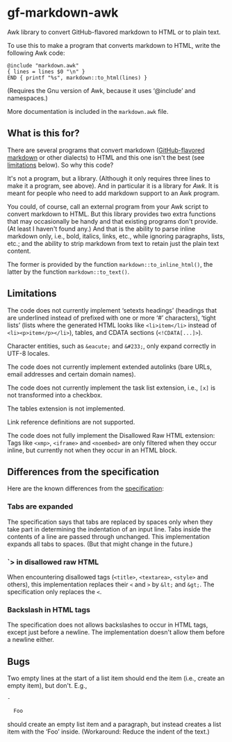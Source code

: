 # gf-markdown-awk
Awk library to convert GitHub-flavored markdown to HTML or to plain text.

To use this to make a program that converts markdown to HTML, write the following Awk code:

    @include "markdown.awk"
    { lines = lines $0 "\n" }
    END { printf "%s", markdown::to_html(lines) }

(Requires the Gnu version of Awk, because it uses ‘@include’ and namespaces.)

More documentation is included in the `markdown.awk` file.

## What is this for?
There are several programs that convert markdown ([GitHub-flavored markdown](https://github.github.com/gfm/) or other dialects) to HTML and this one isn't the best (see [limitations](#limitations) below). So why this code?

It's not a program, but a library. (Although it only requires three lines to make it a program, see above). And in particular it is a library for *Awk.* It is meant for people who need to add markdown support to an Awk program.

You could, of course, call an external program from your Awk script to convert markdown to HTML. But this library provides two extra functions that may occasionally be handy and that existing programs don't provide. (At least I haven't found any.) And that is the ability to parse inline markdown only, i.e., bold, italics, links, etc., while ignoring paragraphs, lists, etc.; and the ability to strip markdown from text to retain just the plain text content.

The former is provided by the function `markdown::to_inline_html()`, the latter by the function `markdown::to_text()`.

## Limitations

The code does not currently implement ‘setexts headings’ (headings that are underlined instead of prefixed with one or more ‘#’ characters), ‘tight lists’ (lists where the generated HTML looks like `<li>item</li>` instead of `<li><p>item</p></li>`), tables, and CDATA sections (`<!CDATA[...]>`).

Character entities, such as `&eacute;` and `&#233;`, only expand correctly in UTF-8 locales.

The code does not currently implement extended autolinks (bare URLs, email addresses and certain domain names).

The code does not currently implement the task list extension, i.e., `[x]` is not transformed into a checkbox.

The tables extension is not implemented.

Link reference definitions are not supported.

The code does not fully implement the Disallowed Raw HTML extension: Tags like `<xmp>`, `<iframe>` and `<noembed>` are only filtered when they occur inline, but currently not when they occur in an HTML block.

## Differences from the specification

Here are the known differences from the [specification](https://github.github.com/gfm/):

### Tabs are expanded

The specification says that tabs are replaced by spaces only when they take part in determining the indentation of an input line. Tabs inside the contents of a line are passed through unchanged. This implementation expands all tabs to spaces. (But that might change in the future.)

### `> in disallowed raw HTML

When encountering disallowed tags (`<title>`, `<textarea>`, `<style>` and others), this implementation replaces their `<` and `>` by `&lt;` and `&gt;`. The specification only replaces the `<`.

### Backslash in HTML tags

The specification does not allows backslashes to occur in HTML tags, except just before a newline. The implementation doesn't allow them before a newline either.

## Bugs

Two empty lines at the start of a list item should end the item (i.e., create an empty item), but don't. E.g.,

``` markdown
-

  Foo
```

should create an empty list item and a paragraph, but instead creates a list item with the ‘Foo’ inside. (Workaround: Reduce the indent of the text.)

